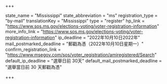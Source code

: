 +++

state_name = "Mississippi"
state_abbreviation = "ms"
registration_type = "by-mail"
translationKey = "Mississippi"
type = "register"
hp_link = "https://www.sos.ms.gov/elections-voting/voter-registration-information"
more_info_link = "https://www.sos.ms.gov/elections-voting/voter-registration-information"
ip_deadline = "2022年10月10日2022年"
mail_postmarked_deadline = "郵戳為憑（2022年10月10日星期一）"
confirm_registration_link = "https://www.msegov.com/sos/voter_registration/amiregistered/Search"
default_ip_deadline = "選舉日前 30天"
default_mail_postmarked_deadline = "選舉當日前 30 天郵戳為憑"

+++